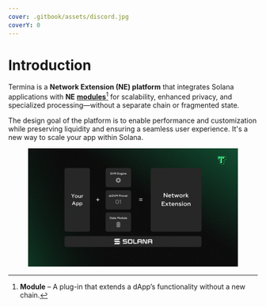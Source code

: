 ```yaml
---
cover: .gitbook/assets/discord.jpg
coverY: 0
---
```


# Introduction

Termina is a **Network Extension (NE) platform** that integrates Solana applications with **NE** [**modules**](#user-content-fn-1)[^1] for scalability, enhanced privacy, and specialized processing—without a separate chain or fragmented state.

The design goal of the platform is to enable performance and customization while preserving liquidity and ensuring a seamless user experience. It's a new way to scale your app within Solana.

<figure><img src=".gitbook/assets/Termina Diagrams (2) (1).png" alt=""><figcaption></figcaption></figure>

[^1]: **Module** – A plug-in that extends a dApp’s functionality without a new chain.
